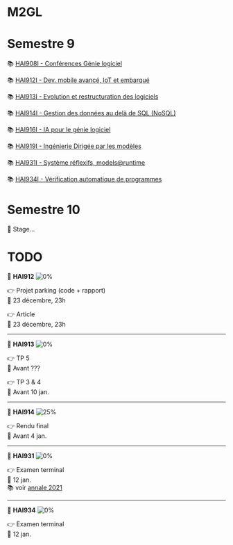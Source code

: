 # M2GL

# Semestre 9

:books: [HAI908I - Conférences Génie logiciel](./HAI908I "HAI908I courses")

:books: [HAI912I - Dev. mobile avancé, IoT et embarqué](./HAI912I "HAI912I courses")

:books: [HAI913I - Evolution et restructuration des logiciels](./HAI913I "HAI913I courses")

:books: [HAI914I - Gestion des données au delà de SQL (NoSQL)](./HAI914I "HAI914I courses")

:books: [HAI916I - IA pour le génie logiciel](./HAI916I "HAI916 courses")

:books: [HAI919I - Ingénierie Dirigée par les modèles](./HAI919I "HAI919I courses")

:books: [HAI931I - Système réflexifs, models@runtime](./HAI931I "HAI931I courses")

:books: [HAI934I - Vérification automatique de programmes](./HAI934I "HAI934I courses")

# Semestre 10

🚧 Stage...

# TODO

🚩 **HAI912** ![0%](https://progress-bar.dev/0)

👉 Projet parking (code + rapport)  
📆 23 décembre, 23h

👉 Article  
📆 23 décembre, 23h

<hr>

🚩 **HAI913** ![0%](https://progress-bar.dev/0)

👉 TP 5  
📆 Avant ???

👉 TP 3 & 4  
📆 Avant 10 jan.

<hr>

🚩 **HAI914** ![25%](https://progress-bar.dev/25)

👉 Rendu final  
📆 Avant 4 jan.

<hr>

🚩 **HAI931** ![0%](https://progress-bar.dev/0)

👉 Examen terminal  
📆 12 jan.  
📚 voir [annale 2021](./HAI931I/annales/Dony2021.pdf)

<hr>

🚩 **HAI934** ![0%](https://progress-bar.dev/0)

👉 Examen terminal  
📆 12 jan.
